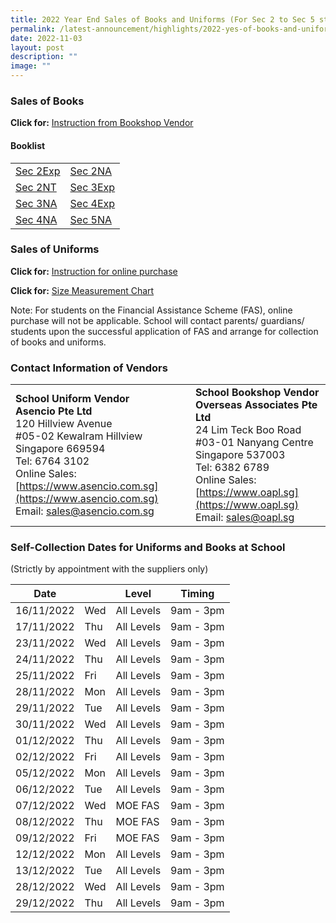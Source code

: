 ```yaml
---
title: 2022 Year End Sales of Books and Uniforms (For Sec 2 to Sec 5 students)
permalink: /latest-announcement/highlights/2022-yes-of-books-and-uniforms-s2-to-s5/
date: 2022-11-03
layout: post
description: ""
image: ""
---
```

### **Sales of Books**

**Click for:** [Instruction from Bookshop Vendor](/files/YE%20Book%20Sales_Instruction%20(RGS%20S2-5).pdf)

#### **Booklist**

|  |  |
| -------- | -------- |
| [Sec 2Exp](/files/Booklist%202023_RGS%20S2Exp.pdf)     | [Sec 2NA](/files/Booklist%202023_RGS%20S2NA.pdf)     |
| [Sec 2NT](/files/Booklist%202023_RGS%20S2NT.pdf)     | [Sec 3Exp](/files/Booklist%202023_RGS%20S3Exp.pdf)     |
| [Sec 3NA](/files/Booklist%202023_RGS%20S3NA.pdf)     | [Sec 4Exp](/files/Booklist%202023_RGS%20S4Exp.pdf)     |
| [Sec 4NA](/files/Booklist%202023_RGS%20S4NA.pdf)     | [Sec 5NA](/files/Booklist%202023_RGS%20S5.pdf)     |

### **Sales of Uniforms**

**Click for:** [Instruction for online purchase](/files/updated%20online%20uniform%20purchase%20info%202022%20(Regent%20Sec%20Sch).pdf)

**Click for:** [Size Measurement Chart](/files/Regent%20Sec%20size%20guide%20and%20measurements%202022.pdf)

Note: For students on the Financial Assistance Scheme (FAS), online purchase will not be applicable. School will contact parents/ guardians/ students upon the successful application of FAS and arrange for collection of books and uniforms.

### **Contact Information of Vendors**

|  |  |
| -------- | -------- |
| **School Uniform Vendor**<br>**Asencio Pte Ltd**<br>120 Hillview Avenue<br>#05-02 Kewalram Hillview<br>Singapore 669594<br>Tel: 6764 3102<br>Online Sales: [https://www.asencio.com.sg](https://www.asencio.com.sg)<br>Email: [sales@asencio.com.sg](mailto:sales@asencio.com.sg)     | **School Bookshop Vendor**<br>**Overseas Associates Pte Ltd**<br>24 Lim Teck Boo Road<br>#03-01 Nanyang Centre<br>Singapore 537003<br>Tel: 6382 6789<br>Online Sales: [https://www.oapl.sg](https://www.oapl.sg)<br>Email: [sales@oapl.sg](mailto:sales@oapl.sg)     |

### **Self-Collection Dates for Uniforms and Books at School**

(Strictly by appointment with the suppliers only)

| Date |  | Level | Timing
| -------- | -------- | -------- | -------- |
| 16/11/2022    | Wed     | All Levels     | 9am - 3pm     |
| 17/11/2022    | Thu     | All Levels     | 9am - 3pm     |
| 23/11/2022    | Wed     | All Levels     | 9am - 3pm     |
| 24/11/2022    | Thu     | All Levels     | 9am - 3pm     |
| 25/11/2022    | Fri     | All Levels     | 9am - 3pm     |
| 28/11/2022    | Mon     | All Levels     | 9am - 3pm     |
| 29/11/2022    | Tue     | All Levels     | 9am - 3pm     |
| 30/11/2022    | Wed     | All Levels     | 9am - 3pm     |
| 01/12/2022    | Thu     | All Levels     | 9am - 3pm     |
| 02/12/2022    | Fri     | All Levels     | 9am - 3pm     |
| 05/12/2022    | Mon     | All Levels     | 9am - 3pm     |
| 06/12/2022    | Tue     | All Levels     | 9am - 3pm     |
| 07/12/2022    | Wed     | MOE FAS     | 9am - 3pm     |
| 08/12/2022    | Thu     | MOE FAS     | 9am - 3pm     |
| 09/12/2022    | Fri     | MOE FAS     | 9am - 3pm     |
| 12/12/2022    | Mon     | All Levels     | 9am - 3pm     |
| 13/12/2022    | Tue     | All Levels     | 9am - 3pm     |
| 28/12/2022    | Wed     | All Levels     | 9am - 3pm     |
| 29/12/2022    | Thu     | All Levels     | 9am - 3pm     |
